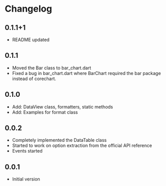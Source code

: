 # Changelog

## 0.1.1+1
- README updated

## 0.1.1
- Moved the Bar class to bar_chart.dart
- Fixed a bug in bar_chart.dart where BarChart required the bar package instead of corechart.

## 0.1.0
- Add: DataView class, formatters, static methods
- Add: Examples for format class

## 0.0.2
- Completely implemented the DataTable class
- Started to work on option extraction from the official API reference
- Events started

## 0.0.1
- Initial version